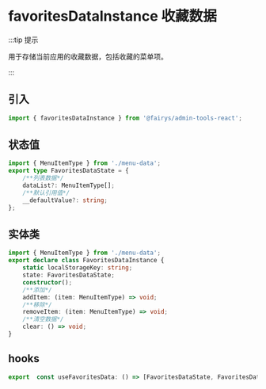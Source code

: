 # favoritesDataInstance 收藏数据

:::tip 提示

用于存储当前应用的收藏数据，包括收藏的菜单项。

:::

## 引入

```ts
import { favoritesDataInstance } from '@fairys/admin-tools-react';
```

## 状态值

```ts
import { MenuItemType } from './menu-data';
export type FavoritesDataState = {
    /**列表数据*/
    dataList?: MenuItemType[];
    /**默认引用值*/
    __defaultValue?: string;
};
```

## 实体类

```ts
import { MenuItemType } from './menu-data';
export declare class FavoritesDataInstance {
    static localStorageKey: string;
    state: FavoritesDataState;
    constructor();
    /**添加*/
    addItem: (item: MenuItemType) => void;
    /**移除*/
    removeItem: (item: MenuItemType) => void;
    /**清空数据*/
    clear: () => void;
}
```

## hooks

```ts
export  const useFavoritesData: () => [FavoritesDataState, FavoritesDataInstance, FavoritesDataState["__defaultValue"]];
```
